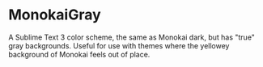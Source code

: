 MonokaiGray
===========

A Sublime Text 3 color scheme, the same as Monokai dark, but has "true" gray backgrounds. Useful for use with themes where the yellowey background of Monokai feels out of place.
